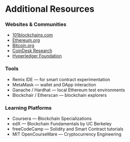 # Additional Resources

### Websites & Communities
- [101blockchains.com](https://101blockchains.com)
- [Ethereum.org](https://ethereum.org)
- [Bitcoin.org](https://bitcoin.org)
- [CoinDesk Research](https://www.coindesk.com/research)
- [Hyperledger Foundation](https://www.hyperledger.org/)

### Tools
- Remix IDE — for smart contract experimentation
- MetaMask — wallet and DApp interaction
- Ganache / Hardhat — local Ethereum test environments
- Blockchair / Etherscan — blockchain explorers

### Learning Platforms
- Coursera — Blockchain Specializations
- edX — Blockchain Fundamentals by UC Berkeley
- freeCodeCamp — Solidity and Smart Contract tutorials
- MIT OpenCourseWare — Cryptocurrency Engineering
